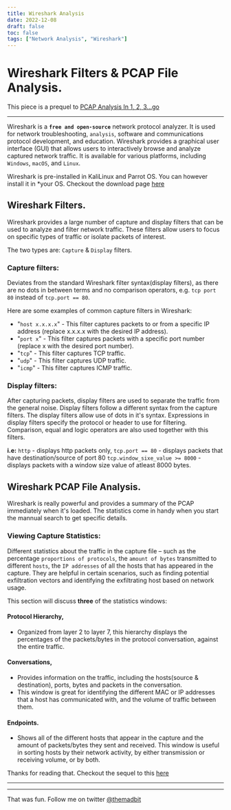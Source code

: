 ```yaml
---
title: Wireshark Analysis
date: 2022-12-08
draft: false
toc: false
tags: ["Network Analysis", "Wireshark"]
---
```


# Wireshark Filters & PCAP File Analysis.
This piece is a prequel to [PCAP Analysis In 1, 2, 3…go](https://marktanui.github.io/posts/wireshark-analysis)

---

Wireshark is a **`free and open-source`** network protocol analyzer. It is used for network troubleshooting, `analysis`, software and communications protocol development, and education. Wireshark provides a graphical user interface (GUI) that allows users to interactively browse and analyze captured network traffic. It is available for various platforms, including `Windows`, `macOS`, and `Linux`.

Wireshark is pre-installed in KaliLinux and Parrot OS. You can however install it in *your OS. Checkout the download page [here](https://www.wireshark.org/download.html)

## Wireshark Filters.

Wireshark provides a large number of capture and display filters that can be used to analyze and filter network traffic. These filters allow users to focus on specific types of traffic or isolate packets of interest.

The two types are: `Capture` & `Display` filters.

### Capture filters:
Deviates from the standard Wireshark filter syntax(display filters), as there are no dots in between terms and no comparison operators, e.g. `tcp port 80` instead of `tcp.port == 80`. 

Here are some examples of common capture filters in Wireshark:

* "`host x.x.x.x`" - This filter captures packets to or from a specific IP address (replace x.x.x.x with the desired IP address).
* "`port x`" - This filter captures packets with a specific port number (replace x with the desired port number).
* "`tcp`" - This filter captures TCP traffic.
* "`udp`" - This filter captures UDP traffic.
* "`icmp`" - This filter captures ICMP traffic.

### Display filters:
After capturing packets, display filters are used to separate the traffic from the general noise.
Display filters follow a different syntax from the capture filters. The display filters allow use of dots in it's syntax. 
Expressions in display filters specify the protocol or header to use for filtering. Comparison, equal and logic operators are 
also used together with this filters.

**i.e:** 
`http` - displays http packets only,
`tcp.port == 80` - displays packets that have destination/source of port 80
`tcp.window_sixe_value >= 8000` - displays packets with a window size value of atleast 8000 bytes.

## Wireshark PCAP File Analysis.

Wireshark is really powerful and provides a summary of the PCAP immediately when it's loaded. The statistics come in handy when you start the mannual search to get specific details.

### Viewing Capture Statistics:

Different statistics about the traffic in the capture file – such as the percentage `proportions of protocols`, the `amount of bytes` transmitted to different `hosts`, the `IP addresses` of all the hosts that has appeared in the capture. They are helpful in certain scenarios, such as finding potential exfiltration vectors and identifying the exfiltrating host based on network usage.

This section will discuss **three** of the statistics windows:

#### Protocol Hierarchy,
-  Organized from layer 2 to layer 7, this hierarchy displays the percentages of the packets/bytes in the protocol conversation, against the entire traffic.

#### Conversations,
- Provides information on the traffic, including the hosts(source & destination), ports, bytes and packets in the conversation.
- This window is great for identifying the different MAC or IP addresses that a host has communicated with, and the volume of traffic between them.

#### Endpoints.
- Shows all of the different hosts that appear in the capture and the amount of packets/bytes they sent and received. This window is useful in sorting hosts by their network activity, by either transmission or receiving volume, or by both. 

Thanks for reading that.
Checkout the sequel to this [here](https://marktanui.github.io/posts/wireshark-analysis)

---
---
That was fun.
Follow me on twitter [@themadbit](https://twitter.com/@themadbit)